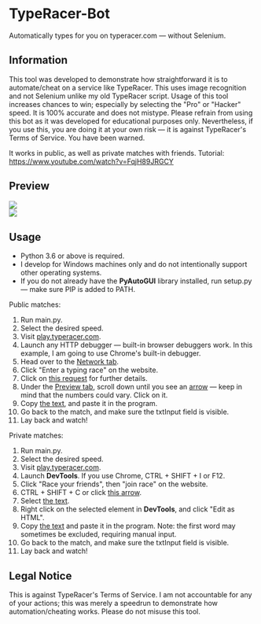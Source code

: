 # TypeRacer-Bot
Automatically types for you on typeracer.com — without Selenium.

## Information
This tool was developed to demonstrate how straightforward it is to automate/cheat on a service like TypeRacer. This uses image recognition and not Selenium unlike my old TypeRacer script. Usage of this tool increases chances to win; especially by selecting the "Pro" or "Hacker" speed. It is 100% accurate and does not mistype. Please refrain from using this bot as it was developed for educational purposes only. Nevertheless, if you use this, you are doing it at your own risk — it is against TypeRacer's Terms of Service. You have been warned.

It works in public, as well as private matches with friends.
Tutorial: https://www.youtube.com/watch?v=FqjH89JRGCY

## Preview
![](https://i.imgur.com/xG8J3yM.gif)<br/>
![](https://i.imgur.com/y4iW9hu.png)

## Usage
- Python 3.6 or above is required.
- I develop for Windows machines only and do not intentionally support other operating systems.
- If you do not already have the **PyAutoGUI** library installed, run setup.py — make sure PIP is added to PATH.

Public matches:
1. Run main.py.
2. Select the desired speed.
3. Visit [play.typeracer.com](https://play.typeracer.com).
4. Launch any HTTP debugger — built-in browser debuggers work. In this example, I am going to use Chrome's built-in debugger.
5. Head over to the [Network tab](https://i.imgur.com/UAzJL0R.png).
6. Click "Enter a typing race" on the website.
7. Click on [this request](https://i.imgur.com/3gdyVdm.png) for further details.
8. Under the [Preview tab](https://i.imgur.com/oKbygth.png), scroll down until you see an [arrow](https://i.imgur.com/hBj61ou.png) — keep in mind that the numbers could vary. Click on it.
9. Copy [the text](https://i.imgur.com/P7Lrl73.png), and paste it in the program.
10. Go back to the match, and make sure the txtInput field is visible.
11. Lay back and watch!

Private matches:
1. Run main.py.
2. Select the desired speed.
3. Visit [play.typeracer.com](https://play.typeracer.com).
4. Launch **DevTools**. If you use Chrome, CTRL + SHIFT + I or F12.
5. Click "Race your friends", then "join race" on the website.
6. CTRL + SHIFT + C or click [this arrow](https://i.imgur.com/zvxm2Aw.png).
7. Select [the text](https://i.imgur.com/3D5SacJ.png).
8. Right click on the selected element in **DevTools**, and click "Edit as HTML".
9. Copy [the text](https://i.imgur.com/cN83wmr.png) and paste it in the program. Note: the first word may sometimes be excluded, requiring manual input.
10. Go back to the match, and make sure the txtInput field is visible.
11. Lay back and watch!

## Legal Notice
This is against TypeRacer's Terms of Service. I am not accountable for any of your actions; this was merely a speedrun to demonstrate how automation/cheating works. Please do not misuse this tool.
